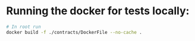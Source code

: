 # Running the docker for tests locally:


```bash
# In root run
docker build -f ./contracts/DockerFile --no-cache .
```